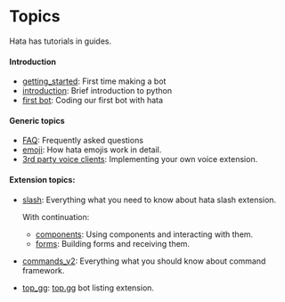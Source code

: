 # Topics

Hata has tutorials in guides.

#### Introduction

- [getting_started](getting_started.md): First time making a bot
- [introduction](introduction.md): Brief introduction to python
- [first bot](first_bot.md): Coding our first bot with hata

#### Generic topics

- [FAQ](frequently_asked_questions.md): Frequently asked questions
- [emoji](emoji.md): How hata emojis work in detail.
- [3rd party voice clients](3rd_party_voice_clients.md): Implementing your own voice extension.

#### Extension topics:

- [slash](slash.md): Everything what you need to know about hata slash extension.
    
    With continuation:
    - [components](components.md): Using components and interacting with them.
    - [forms](forms.md): Building forms and receiving them.

- [commands_v2](commands_v2.md): Everything what you should know about command framework.

- [top_gg](top_gg.md): [top.gg](https://top.gg/) bot listing extension.

